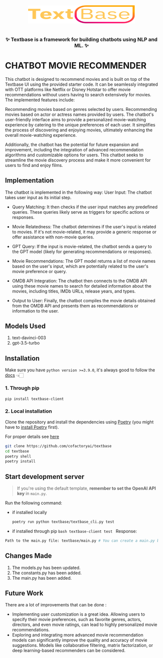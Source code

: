 <p align="center">
  <picture>
    <img alt="Textbase python library" src="assets/logo.svg" width="352" height="59" style="max-width: 100%;">
  </picture>
  <br/>
  <br/>
</p>

<h3 align="center">
    <p>✨ Textbase is a framework for building chatbots using NLP and ML. ✨</p>
</h3>

# CHATBOT MOVIE RECOMMENDER

This chatbot is designed to recommend movies and is built on top of the Textbase UI using the provided starter code. It can be seamlessly integrated with OTT platforms like Netflix or Disney Hotstar to offer movie recommendations without users having to search extensively for movies. The implemented features include:

Recommending movies based on genres selected by users.
Recommending movies based on actor or actress names provided by users.
The chatbot's user-friendly interface aims to provide a personalized movie-watching experience by catering to the unique preferences of each user. It simplifies the process of discovering and enjoying movies, ultimately enhancing the overall movie-watching experience.

Additionally, the chatbot has the potential for future expansion and improvement, including the integration of advanced recommendation algorithms and customizable options for users. This chatbot seeks to streamline the movie discovery process and make it more convenient for users to find and enjoy films.

## Implementation

The chatbot is implemented in the following way:
User Input: The chatbot takes user input as its initial step.

- Query Matching: It then checks if the user input matches any predefined queries. These queries likely serve as triggers for specific actions or responses.

- Movie Relatedness: The chatbot determines if the user's input is related to movies. If it's not movie-related, it may provide a generic response or offer assistance with non-movie queries.

- GPT Query: If the input is movie-related, the chatbot sends a query to the GPT model (likely for generating recommendations or responses).

- Movie Recommendations: The GPT model returns a list of movie names based on the user's input, which are potentially related to the user's movie preference or query.

- OMDB API Integration: The chatbot then connects to the OMDB API using these movie names to search for detailed information about the movies, including titles, IMDb URLs, release years, and types.

- Output to User: Finally, the chatbot compiles the movie details obtained from the OMDB API and presents them as recommendations or information to the user.

## Models Used

1. text-davinci-003
2. gpt-3.5-turbo

## Installation

Make sure you have `python version >=3.9.0`, it's always good to follow the [docs](https://docs.textbase.ai/get-started/installation) 👈🏻

### 1. Through pip

```bash
pip install textbase-client
```

### 2. Local installation

Clone the repository and install the dependencies using [Poetry](https://python-poetry.org/) (you might have to [install Poetry](https://python-poetry.org/docs/#installation) first).

For proper details see [here]()

```bash
git clone https://github.com/cofactoryai/textbase
cd textbase
poetry shell
poetry install
```

## Start development server

> If you're using the default template, **remember to set the OpenAI API key** in `main.py`.

Run the following command:

- if installed locally
  ```bash
  poetry run python textbase/textbase_cli.py test
  ```
- if installed through pip
  `bash
textbase-client test
`
  Response:

```bash
Path to the main.py file: textbase/main.py # You can create a main.py by yourself and add that path here. NOTE: The path should not be in quotes
```

## Changes Made

1. The models.py has been updated.
2. The constants.py has been added.
3. The main.py has been added.

## Future Work

There are a lot of improvements that can be done :

- Implementing user customization is a great idea. Allowing users to specify their movie preferences, such as favorite genres, actors, directors, and even movie ratings, can lead to highly personalized movie recommendations.
- Exploring and integrating more advanced movie recommendation models can significantly improve the quality and accuracy of movie suggestions. Models like collaborative filtering, matrix factorization, or deep learning-based recommenders can be considered.
